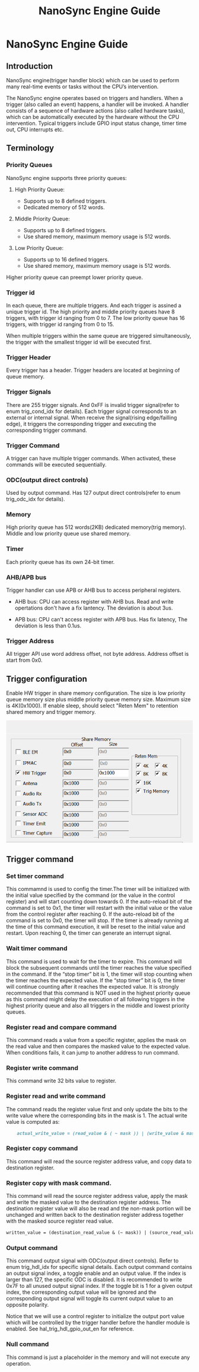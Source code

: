﻿---
title: "NanoSync Engine Guide"
---

# NanoSync Engine Guide
## Introduction 
NanoSync engine(trigger handler block) which can be used to perform many real-time events or tasks without the CPU’s intervention.

The NanoSync engine operates based on triggers and handlers. When a trigger (also called an event) happens, a handler will be invoked. A handler consists of a sequence of hardware actions (also called hardware tasks), which can be automatically executed by the hardware without the CPU intervention. Typical triggers include GPIO input status change, timer time out, CPU interrupts etc.

## Terminology
### Priority Queues
NanoSync engine supports three priority queues:

1. High Priority Queue:
   - Supports up to 8 defined triggers.
   - Dedicated memory of 512 words.

2. Middle Priority Queue:
   - Supports up to 8 defined triggers.
   - Use shared memory, maximum memory usage is 512 words.

3. Low Priority Queue:
   - Supports up to 16 defined triggers.
   - Use shared memory, maximum memory usage is 512 words.

 Higher priority queue can preempt lower priority queue. 


### Trigger id

   In each queue, there are multiple triggers. And each trigger is assined a unique trigger id. The high priority and middle priority queues have 8 triggers, with trigger id ranging from 0 to 7. The low priority queue has 16 triggers, with trigger id ranging from 0 to 15.

   When multiple triggers within the same queue are triggered simultaneously, the trigger with the smallest trigger id will be executed first.

### Trigger Header
Every trigger has a header. Trigger headers are located at beginning of queue memory.

### Trigger Signals

   There are 255 trigger signals. And 0xFF is invalid trigger signal(refer to enum trig_cond_idx for  details). Each trigger signal corresponds to an external or internal signal. When receive the signal(rising edge/failling edge), it triggers the corresponding trigger and executing the corresponding trigger command.

### Trigger Command
A trigger can have multiple trigger commands. When activated, these commands will be executed sequentially.


### ODC(output direct controls)

   Used by output command. Has 127 output direct controls(refer to enum trig_odc_idx for details). 

### Memory

   High priority queue has 512 words(2KB) dedicated memory(trig memory).
   Middle and low priority queue use shared memory.
### Timer

   Each priority queue has its own 24-bit timer.

### AHB/APB bus

   Trigger handler can use APB or AHB bus to access peripheral registers.

- AHB bus:
	CPU can access register with AHB bus. Read and write opertations don't have a fix lantency. The deviation is about 3us.
	
- APB bus:
	CPU can't access register with APB bus. Has fix latency, The deviation is less than 0.1us.

### Trigger Address

   All trigger API use word address offset, not byte address. Address offset is start from 0x0.
## Trigger configuration
Enable HW trigger in share memory configuration. The size is low priority queue memory size plus middle priority queue memory size. Maximum size is 4K(0x1000). If enable sleep, should select "Reten Mem" to retention shared memory and trigger memory.

![](/images/trigger0.png)



## Trigger command 
### Set timer command
This commamnd is used to config the timer.The timer will be initialized with the initial value specified by the command (or the value in the control register) and will start counting down towards 0. If the auto-reload bit of the command is set to 0x1, the timer will restart with the initial value or the value from the control register after reaching 0. If the auto-reload bit of the command is set to 0x0, the timer will stop. If the timer is already running at the time of this command execution, it will be reset to the initial value and restart. Upon reaching 0, the timer can generate an interrupt signal.

### Wait timer command
This command is used to wait for the timer to expire. This command will block the subsequent commands until the timer reaches the value specified in the command. If the “stop timer” bit is 1, the timer will stop counting when the timer reaches the expected value. If the “stop timer” bit is 0, the timer will continue counting after it reaches the expected value. It is strongly recommended that this command is NOT used in the highest priority queue as this command might delay the execution of all following triggers in the highest priority queue and also all triggers in the middle and lowest priority queues.

### Register read and compare command

   This command reads a value from a specific register, applies the mask on the read value and then compares the masked value to the expected value. When conditions fails, it can jump to another address to run command.

### Register write command

   This command write 32 bits value to register.

### Register read and write command

   The command reads the register value first and only update the bits to the write value where the corresponding bits in the mask is 1. The actual write value is computed as:
```markdown
	actual_write_value = (read_value & ( ~ mask )) | (write_value & mask).
```

### Register copy command

   This command will read the source register address value, and copy data to destination register.

### Register copy with mask command.

   This command will read the source register address value, apply the mask and write the masked value to the destination register address. The destination register value will also be read and the non-mask portion will be unchanged and written back to the destination register address together with the masked source register read value. 
```markdown
written_value = (destination_read_value & (~ mask)) | (source_read_value & mask).
``````
### Output command
This command output signal with ODC(output direct controls). Refer to enum trig_hdl_idx for specific signal details. Each output command contains an output signal index, a toggle enable and an output value. If the index is larger than 127, the specific ODC is disabled. It is recommended to write 0x7F to all unused output signal index. If the toggle bit is 1 for a given output index, the corresponding output value will be ignored and the corresponding output signal will toggle its current output value to an opposite polarity.

Notice that we will use a control register to initialize the output port value which will be controlled by the trigger handler before the handler module is enabled. See hal\_trig\_hdl\_gpio\_out\_en for reference.

### Null command

   This command is just a placeholder in the memory and will not execute any operation.



